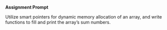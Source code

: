 **Assignment Prompt**

Utilize smart pointers for dynamic memory allocation of an array, and write functions to fill and print the array’s sum numbers.
